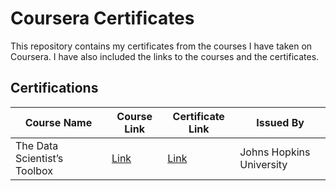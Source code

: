 # Coursera Certificates

This repository contains my certificates from the courses I have taken on Coursera. I have also included the links to the courses and the certificates.

## Certifications

| Course Name | Course Link | Certificate Link | Issued By |
| --- | --- | --- | --- |
| The Data Scientist’s Toolbox | [Link](https://www.coursera.org/specializations/jhu-data-science) | [Link](https://coursera.org/share/0887c0e22158878cd67e642861cfb185) | Johns Hopkins University |
